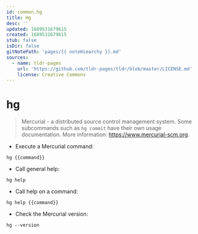 ```yaml
---
id: common.hg
title: Hg
desc: ''
updated: 1689531679615
created: 1689531679615
stub: false
isDir: false
gitNotePath: 'pages/{{ noteHiearchy }}.md'
sources:
  - name: tldr-pages
    url: 'https://github.com/tldr-pages/tldr/blob/master/LICENSE.md'
    license: Creative Commons
---
```

# hg

> Mercurial - a distributed source control management system.
> Some subcommands such as `hg commit` have their own usage documentation.
> More information: <https://www.mercurial-scm.org>.

- Execute a Mercurial command:

`hg {{command}}`

- Call general help:

`hg help`

- Call help on a command:

`hg help {{command}}`

- Check the Mercurial version:

`hg --version`

